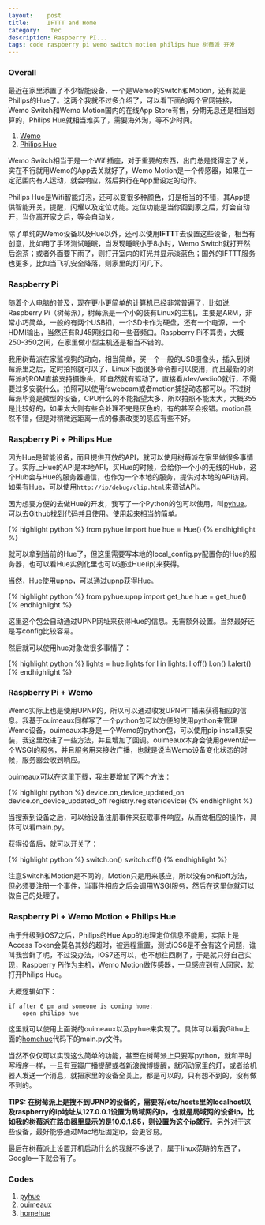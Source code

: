 ```yaml
---
layout:    post
title:     IFTTT and Home
category:   tec
description: Raspberry PI...
tags: code raspberry pi wemo switch motion philips hue 树莓派 开发
---
```

### Overall ###

最近在家里添置了不少智能设备，一个是Wemo的Switch和Motion，还有就是Philips的Hue了。这两个我就不过多介绍了，可以看下面的两个官网链接，Wemo Switch和Wemo Motion国内的在线App Store有售，分期无息还是相当划算的，Philips Hue就相当难买了，需要海外淘，等不少时间。

1. [Wemo](http://www.belkin.com/us/wemo)
2. [Philips Hue](https://www.meethue.com/en-US)

Wemo Switch相当于是一个Wifi插座，对于重要的东西，出门总是觉得忘了关，实在不行就用Wemo的App去关就好了，Wemo Motion是一个传感器，如果在一定范围内有人运动，就会响应，然后执行在App里设定的动作。

Philips Hue是Wifi智能灯泡，还可以变很多种颜色，灯是相当的不错，其App提供智能开关，提醒，闪耀以及定位功能。定位功能是当你回到家之后，灯会自动开，当你离开家之后，等会自动关。

除了单纯的Wemo设备以及Hue以外，还可以使用**IFTTT**去设置这些设备，相当有创意，比如用了手环测试睡眠，当发现睡眠小于8小时，Wemo Switch就打开然后泡茶；或者外面要下雨了，则打开室内的灯光并显示淡蓝色；国外的IFTTT服务也更多，比如当飞机安全降落，则家里的灯闪几下。

### Raspberry Pi ###

随着个人电脑的普及，现在更小更简单的计算机已经非常普遍了，比如说Raspberry Pi（树莓派），树莓派是一个小的装有Linux的主机，主要是ARM，非常小巧简单，一般的有两个USB扣，一个SD卡作为硬盘，还有一个电源，一个HDMI输出，当然还有RJ45网线口和一些音频口。Raspberry Pi不算贵，大概250-350之间，在家里做小型主机还是相当不错的。

我用树莓派在家监视狗的动向，相当简单，买一个一般的USB摄像头，插入到树莓派里之后，定时拍照就可以了，Linux下面很多命令都可以使用，而且最新的树莓派的ROM直接支持摄像头，即自然就有驱动了，直接看/dev/vedio0就行，不需要过多安装什么。拍照可以使用fswebcam或者motion捕捉动态都可以。不过树莓派毕竟是微型的设备，CPU什么的不能指望太多，所以拍照不能太大，大概355是比较好的，如果太大则有些会处理不完是灰色的，有的甚至会报错。motion虽然不错，但是对稍微远距离一点的像素改变的感应有些不好。

### Raspberry Pi + Philips Hue ###

因为Hue是智能设备，而且提供开放的API，就可以使用树莓派在家里做很多事情了。实际上Hue的API是本地API，买Hue的时候，会给你一个小的无线的Hub，这个Hub会与Hue的服务器通信，也作为一个本地的服务，提供对本地的API访问。如果有Hue，可以使用`http://ip/debug/clip.html`来调试API。

因为想要方便的去做Hue的开发，我写了一个Python的包可以使用，叫[pyhue](https://github.com/GuoJing/pyhue)。可以去[Github](https://github.com/GuoJing/pyhue)找到代码并且使用。使用起来相当的简单。

{% highlight python %}
from pyhue import hue
hue = Hue()
{% endhighlight %}

就可以拿到当前的Hue了，但这里需要写本地的local_config.py配置你的Hue的服务器，也可以看Hue实例化里也可以通过Hue(ip)来获得。

当然，Hue使用upnp，可以通过upnp获得Hue。

{% highlight python %}
from pyhue.upnp import get_hue
hue = get_hue()
{% endhighlight %}

这里这个包会自动通过UPNP网址来获得Hue的信息。无需额外设置。当然最好还是写config比较容易。

然后就可以使用hue对象做很多事情了：

{% highlight python %}
lights = hue.lights
for l in lights:
    l.off()
    l.on()
    l.alert()
{% endhighlight %}

### Raspberry Pi + Wemo ###

Wemo实际上也是使用UPNP的，所以可以通过收发UPNP广播来获得相应的信息。我基于ouimeaux同样写了一个python包可以方便的使用python来管理Wemo设备，ouimeaux本身是一个Wemo的python包，可以使用pip install来安装，我这里改进了一些方法，并且增加了回调。ouimeaux本身会使用gevent起一个WSGI的服务，并且服务用来接收广播，也就是说当Wemo设备变化状态的时候，服务器会收到响应。

ouimeaux可以在[这里下载](https://github.com/GuoJing/ouimeaux)，我主要增加了两个方法：

{% highlight python %}
device.on_device_updated_on
device.on_device_updated_off
registry.register(device)
{% endhighlight %}

当搜索到设备之后，可以给设备注册事件来获取事件响应，从而做相应的操作，具体可以看main.py。

获得设备后，就可以开关了：

{% highlight python %}
switch.on()
switch.off()
{% endhighlight %}

注意Switch和Motion是不同的，Motion只是用来感应，所以没有on和off方法，但必须要注册一个事件，当事件相应之后会调用WSGI服务，然后在这里你就可以做自己的处理了。

### Raspberry Pi + Wemo Motion + Philips Hue ###

由于升级到iOS7之后，Philips的Hue App的地理定位信息不能用，实际上是Access Token会莫名其妙的超时，被远程重置，测试iOS6是不会有这个问题，谁叫我尝鲜了呢，不过没办法，iOS7还可以，也不想往回刷了，于是就只好自己实现，Raspberry Pi作为主机，Wemo Motion做传感器，一旦感应到有人回家，就打开Philips Hue。

大概逻辑如下：

    if after 6 pm and someone is coming home:
        open philips hue

这里就可以使用上面说的ouimeaux以及pyhue来实现了。具体可以看我Githu上面的[homehue](https://github.com/GuoJing/homehue)代码下的main.py文件。

当然不仅仅可以实现这么简单的功能，甚至在树莓派上只要写python，就和平时写程序一样，一旦有豆瓣广播提醒或者新浪微博提醒，就闪动家里的灯，或者给机器人发送一个消息，就把家里的设备全关上，都是可以的，只有想不到的，没有做不到的。

**TIPS: 在树莓派上是搜不到UPNP的设备的，需要将/etc/hosts里的localhost以及raspberry的ip地址从127.0.0.1设置为局域网的ip，也就是局域网的设备ip，比如我的树莓派在路由器里显示的是10.0.1.85，则设置为这个ip就行**。另外对于这些设备，最好能够通过Mac地址固定ip，会更容易。

最后在树莓派上设置开机启动什么的我就不多说了，属于linux范畴的东西了，Google一下就会有了。

### Codes ###

1. [pyhue](https://github.com/GuoJing/pyhue)
2. [ouimeaux](https://github.com/GuoJing/ouimeaux)
3. [homehue](https://github.com/GuoJing/homehue)
